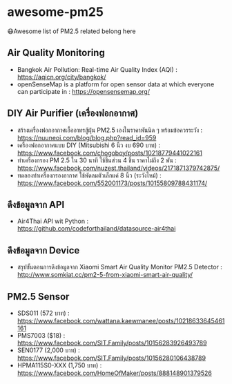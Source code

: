# awesome-pm25
😷Awesome list of PM2.5 related belong here

## Air Quality Monitoring
- Bangkok Air Pollution: Real-time Air Quality Index (AQI) : https://aqicn.org/city/bangkok/
- openSenseMap is a platform for open sensor data at which everyone can participate in : https://opensensemap.org/

## DIY Air Purifier (เครื่องฟอกอากาศ)
- สร้างเครื่องฟอกอากาศเอื้ออาทรสู้ฝุ่น PM2.5 เองในราคาพันนิด ๆ พร้อมข้อควรระวัง : https://nuuneoi.com/blog/blog.php?read_id=959
- เครื่องฟอกอากาศแบบ DIY (Mitsubishi 6 นิ้ว งบ 690 บาท) : https://www.facebook.com/chogoboy/posts/10218779441022161
- ทำเครื่องกรอง PM 2.5 ใน 30 นาที ใช้ชิ้นส่วน 4 ชิ้น ราคาไม่ถึง 2 พัน : https://www.facebook.com/nuzest.thailand/videos/2171871379742875/
- ทดลองทำเครื่องกรองอากาศ ใช้พัดลมตัวเล็กแค่ 8 นิ้ว (ระวังไหม้) : https://www.facebook.com/552001173/posts/10155809788431174/

## ดึงข้อมูลจาก API
- Air4Thai API wit Python : https://github.com/codeforthailand/datasource-air4thai

## ดึงข้อมูลจาก Device
- สรุปขั้นตอนการดึงข้อมูลจาก Xiaomi Smart Air Quality Monitor PM2.5 Detector : http://www.somkiat.cc/pm2-5-from-xiaomi-smart-air-quality/

## PM2.5 Sensor
- SDS011 (572 บาท) : https://www.facebook.com/wattana.kaewmanee/posts/10218633645461161
- PMS7003 ($18) : https://www.facebook.com/SIT.Family/posts/10156283926493789
- SEN0177 (2,000 บาท) : https://www.facebook.com/SIT.Family/posts/10156280106438789
- HPMA115S0-XXX (1,750 บาท) : https://www.facebook.com/HomeOfMaker/posts/888148901379526

